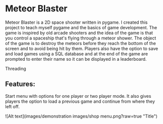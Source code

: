 # Meteor Blaster

Meteor Blaster is a 2D space shooter written in pygame. I created this project to teach myself pygame and the basics of game development. The game is inspired by old arcade shooters and the idea of the game is that you control a spaceship that's flying through a meteor shower. The object of the game is to destroy the meteors before they reach the bottom of the screen and to avoid being hit by them. Players also have the option to save and load games using a SQL database and at the end of the game are prompted to enter their name so it can be displayed in a leaderboard.

Threading

## Features:

Start menu with options for one player or two player mode. It also gives players the option to load a previous game and continue from where they left off.


![Alt text](images/demonstration images/shop menu.png?raw=true "Title")
